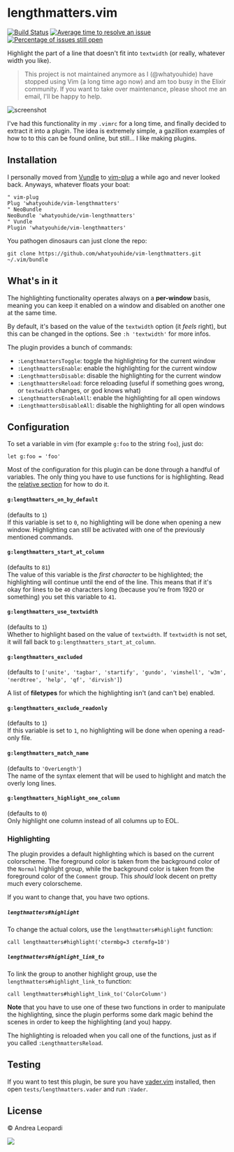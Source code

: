 # lengthmatters.vim

[![Build Status](https://travis-ci.org/whatyouhide/vim-lengthmatters.svg)](https://travis-ci.org/whatyouhide/vim-lengthmatters)
[![Average time to resolve an issue](http://isitmaintained.com/badge/resolution/whatyouhide/vim-lengthmatters.svg)](http://isitmaintained.com/project/whatyouhide/vim-lengthmatters "Average time to resolve an issue")
[![Percentage of issues still open](http://isitmaintained.com/badge/open/whatyouhide/vim-lengthmatters.svg)](http://isitmaintained.com/project/whatyouhide/vim-lengthmatters "Percentage of issues still open")

Highlight the part of a line that doesn't fit into `textwidth` (or really,
whatever width you like).

> This project is not maintained anymore as I (@whatyouhide) have
> stopped using Vim (a long time ago now) and am too busy in the
> Elixir community. If you want to take over maintenance, please
> shoot me an email, I'll be happy to help.

![screenshot][screenshot]

I've had this functionality in my `.vimrc` for a long time, and finally decided
to extract it into a plugin. The idea is extremely simple, a gazillion examples
of how to to this can be found online, but still... I like making plugins.

## Installation

I personally moved from [Vundle][vundle] to [vim-plug][vim-plug] a while ago and
never looked back. Anyways, whatever floats your boat:
``` viml
" vim-plug
Plug 'whatyouhide/vim-lengthmatters'
" NeoBundle
NeoBundle 'whatyouhide/vim-lengthmatters'
" Vundle
Plugin 'whatyouhide/vim-lengthmatters'
```

You pathogen dinosaurs can just clone the repo:
```
git clone https://github.com/whatyouhide/vim-lengthmatters.git ~/.vim/bundle
```


## What's in it

The highlighting functionality operates always on a **per-window** basis,
meaning you can keep it enabled on a window and disabled on another one at the
same time.

By default, it's based on the value of the `textwidth` option (it *feels*
right), but this can be changed in the options. See `:h 'textwidth'` for more
infos.

The plugin provides a bunch of commands:

- `:LengthmattersToggle`: toggle the highlighting for the current window
- `:LengthmattersEnable`: enable the highlighting for the current window
- `:LengthmattersDisable`: disable the highlighting for the current window
- `:LengthmattersReload`: force reloading (useful if something goes wrong, or
    `textwidth` changes, or god knows what)
- `:LengthmattersEnableAll`: enable the highlighting for all open windows
- `:LengthmattersDisableAll`: disable the highlighting for all open windows


## Configuration

To set a variable in vim (for example `g:foo` to the string `foo`), just do:

``` viml
let g:foo = 'foo'
```

Most of the configuration for this plugin can be done through a handful of
variables. The only thing you have to use functions for is highlighting. Read
the [relative section](#hl) for how to do it.

#### `g:lengthmatters_on_by_default`

(defaults to `1`)  
If this variable is set to `0`, no highlighting will be done
when opening a new window. Highlighting can still be activated with one of the
previously mentioned commands.

#### `g:lengthmatters_start_at_column`

(defaults to `81`)  
The value of this variable is the *first character* to be highlighted; the
highlighting will continue until the end of the line. This means that if it's
okay for lines to be `40` characters long (because you're from 1920 or 
something) you set this variable to `41`.

#### `g:lengthmatters_use_textwidth`

(defaults to `1`)  
Whether to highlight based on the value of `textwidth`. If `textwidth` is not
set, it will fall back to `g:lengthmatters_start_at_column`.

#### `g:lengthmatters_excluded`

(defaults to
`['unite', 'tagbar', 'startify', 'gundo', 'vimshell', 'w3m',
'nerdtree', 'help', 'qf', 'dirvish']`)  

A list of **filetypes** for which the highlighting isn't (and can't be) enabled.

#### `g:lengthmatters_exclude_readonly`

(defaults to `1`)  
If this variable is set to `1`, no highlighting will be done when opening a
read-only file.

#### `g:lengthmatters_match_name`

(defaults to `'OverLength'`)  
The name of the syntax element that will be used to highlight and match the
overly long lines.

#### `g:lengthmatters_highlight_one_column`

(defaults to `0`)  
Only highlight one column instead of all columns up to EOL.

### <a name=hl></a> Highlighting

The plugin provides a default highlighting which is based on the current
colorscheme. The foreground color is taken from the background color of the
`Normal` highlight group, while the background color is taken from the
foreground color of the `Comment` group. This *should* look decent on pretty
much every colorscheme.

If you want to change that, you have two options.

##### `lengthmatters#highlight`

To change the actual colors, use the `lengthmatters#highlight` function:
``` viml
call lengthmatters#highlight('ctermbg=3 ctermfg=10')
```

##### `lengthmatters#highlight_link_to`

To link the group to another highlight group, use the
`lengthmatters#highlight_link_to` function:
``` viml
call lengthmatters#highlight_link_to('ColorColumn')
```

**Note** that you have to use one of these two functions in order to manipulate
the highlighting, since the plugin performs some dark magic behind the scenes in
order to keep the highlighting (and you) happy.

The highlighting is reloaded when you call one of the functions, just as if you
called `:LengthmattersReload`.


## Testing

If you want to test this plugin, be sure you have [vader.vim][vader] installed,
then open `tests/lengthmatters.vader` and run `:Vader`.


## License

&copy; Andrea Leopardi

[![][wtfpl-logo]][wtfpl]

[vundle]: https://github.com/gmarik/Vundle.vim
[vim-plug]: https://github.com/junegunn/vim-plug
[wtfpl]: http://www.wtfpl.net/
[wtfpl-logo]: http://www.wtfpl.net/wp-content/uploads/2012/12/logo-220x1601.png
[screenshot]: http://i.imgur.com/7lQRyRY.png "A screenshot of the plugin"
[vader]: https://github.com/junegunn/vader.vim
